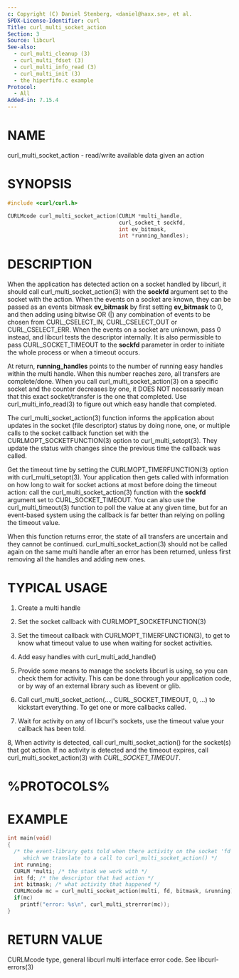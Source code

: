 ```yaml
---
c: Copyright (C) Daniel Stenberg, <daniel@haxx.se>, et al.
SPDX-License-Identifier: curl
Title: curl_multi_socket_action
Section: 3
Source: libcurl
See-also:
  - curl_multi_cleanup (3)
  - curl_multi_fdset (3)
  - curl_multi_info_read (3)
  - curl_multi_init (3)
  - the hiperfifo.c example
Protocol:
  - All
Added-in: 7.15.4
---
```


# NAME

curl_multi_socket_action - read/write available data given an action

# SYNOPSIS

~~~c
#include <curl/curl.h>

CURLMcode curl_multi_socket_action(CURLM *multi_handle,
                                   curl_socket_t sockfd,
                                   int ev_bitmask,
                                   int *running_handles);
~~~

# DESCRIPTION

When the application has detected action on a socket handled by libcurl, it
should call curl_multi_socket_action(3) with the **sockfd** argument
set to the socket with the action. When the events on a socket are known, they
can be passed as an events bitmask **ev_bitmask** by first setting
**ev_bitmask** to 0, and then adding using bitwise OR (|) any combination of
events to be chosen from CURL_CSELECT_IN, CURL_CSELECT_OUT or
CURL_CSELECT_ERR. When the events on a socket are unknown, pass 0 instead, and
libcurl tests the descriptor internally. It is also permissible to pass
CURL_SOCKET_TIMEOUT to the **sockfd** parameter in order to initiate the
whole process or when a timeout occurs.

At return, **running_handles** points to the number of running easy handles
within the multi handle. When this number reaches zero, all transfers are
complete/done. When you call curl_multi_socket_action(3) on a specific
socket and the counter decreases by one, it DOES NOT necessarily mean that
this exact socket/transfer is the one that completed. Use
curl_multi_info_read(3) to figure out which easy handle that completed.

The curl_multi_socket_action(3) function informs the application about
updates in the socket (file descriptor) status by doing none, one, or multiple
calls to the socket callback function set with the
CURLMOPT_SOCKETFUNCTION(3) option to curl_multi_setopt(3). They
update the status with changes since the previous time the callback was
called.

Get the timeout time by setting the CURLMOPT_TIMERFUNCTION(3) option
with curl_multi_setopt(3). Your application then gets called with
information on how long to wait for socket actions at most before doing the
timeout action: call the curl_multi_socket_action(3) function with the
**sockfd** argument set to CURL_SOCKET_TIMEOUT. You can also use the
curl_multi_timeout(3) function to poll the value at any given time, but
for an event-based system using the callback is far better than relying on
polling the timeout value.

When this function returns error, the state of all transfers are uncertain and
they cannot be continued. curl_multi_socket_action(3) should not be
called again on the same multi handle after an error has been returned, unless
first removing all the handles and adding new ones.

# TYPICAL USAGE

1. Create a multi handle

2. Set the socket callback with CURLMOPT_SOCKETFUNCTION(3)

3. Set the timeout callback with CURLMOPT_TIMERFUNCTION(3), to get to
know what timeout value to use when waiting for socket activities.

4. Add easy handles with curl_multi_add_handle()

5. Provide some means to manage the sockets libcurl is using, so you can check
them for activity. This can be done through your application code, or by way
of an external library such as libevent or glib.

6. Call curl_multi_socket_action(..., CURL_SOCKET_TIMEOUT, 0, ...)
to kickstart everything. To get one or more callbacks called.

7. Wait for activity on any of libcurl's sockets, use the timeout value your
callback has been told.

8, When activity is detected, call curl_multi_socket_action() for the
socket(s) that got action. If no activity is detected and the timeout expires,
call curl_multi_socket_action(3) with *CURL_SOCKET_TIMEOUT*.

# %PROTOCOLS%

# EXAMPLE

~~~c
int main(void)
{
  /* the event-library gets told when there activity on the socket 'fd',
     which we translate to a call to curl_multi_socket_action() */
  int running;
  CURLM *multi; /* the stack we work with */
  int fd; /* the descriptor that had action */
  int bitmask; /* what activity that happened */
  CURLMcode mc = curl_multi_socket_action(multi, fd, bitmask, &running);
  if(mc)
    printf("error: %s\n", curl_multi_strerror(mc));
}
~~~

# RETURN VALUE

CURLMcode type, general libcurl multi interface error code. See
libcurl-errors(3)
